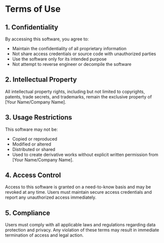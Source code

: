 
# Terms of Use

## 1. Confidentiality

By accessing this software, you agree to:
- Maintain the confidentiality of all proprietary information
- Not share access credentials or source code with unauthorized parties
- Use the software only for its intended purpose
- Not attempt to reverse engineer or decompile the software

## 2. Intellectual Property

All intellectual property rights, including but not limited to copyrights, patents, trade secrets, 
and trademarks, remain the exclusive property of [Your Name/Company Name].

## 3. Usage Restrictions

This software may not be:
- Copied or reproduced
- Modified or altered
- Distributed or shared
- Used to create derivative works
without explicit written permission from [Your Name/Company Name].

## 4. Access Control

Access to this software is granted on a need-to-know basis and may be revoked at any time.
Users must maintain secure access credentials and report any unauthorized access immediately.

## 5. Compliance

Users must comply with all applicable laws and regulations regarding data protection and privacy.
Any violation of these terms may result in immediate termination of access and legal action.

